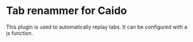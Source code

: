 # Tab renammer for Caido

This plugin is used to automatically replay tabs. It can be configured with a js function.



